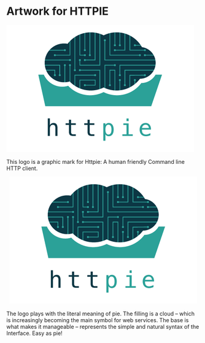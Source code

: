 # Artwork for HTTPIE

![HTTPIE Logo](https://github.com/claudiatd/httpie-artwork/blob/master/images/httpie_logo_simple.png?raw=true)

This logo is a graphic mark for Httpie: A human friendly Command line HTTP client.

<p align="center">
	<img src="https://github.com/claudiatd/httpie-artwork/blob/master/images/httpie_logo_simple.png?raw=true" alt="HTTPIE Logo">
</p>

The logo plays with the literal meaning of pie. The filling is a cloud – which is increasingly becoming the main symbol for web services. The base is what makes it manageable – represents the simple and natural syntax of the Interface. Easy as pie!